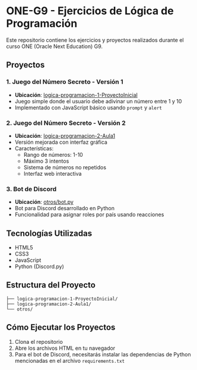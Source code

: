 # ONE-G9 - Ejercicios de Lógica de Programación

Este repositorio contiene los ejercicios y proyectos realizados durante el curso ONE (Oracle Next Education) G9.

## Proyectos

### 1. Juego del Número Secreto - Versión 1
- **Ubicación**: [logica-programacion-1-ProyectoInicial](logica-programacion-1-ProyectoInicial)
- Juego simple donde el usuario debe adivinar un número entre 1 y 10
- Implementado con JavaScript básico usando `prompt` y `alert`

### 2. Juego del Número Secreto - Versión 2 
- **Ubicación**: [logica-programacion-2-Aula1](logica-programacion-2-Aula1)
- Versión mejorada con interfaz gráfica
- Características:
  - Rango de números: 1-10
  - Máximo 3 intentos
  - Sistema de números no repetidos
  - Interfaz web interactiva

### 3. Bot de Discord
- **Ubicación**: [otros/bot.py](otros/bot.py)
- Bot para Discord desarrollado en Python
- Funcionalidad para asignar roles por país usando reacciones

## Tecnologías Utilizadas
- HTML5
- CSS3
- JavaScript
- Python (Discord.py)

## Estructura del Proyecto
```
├── logica-programacion-1-ProyectoInicial/
├── logica-programacion-2-Aula1/
└── otros/
```

## Cómo Ejecutar los Proyectos
1. Clona el repositorio
2. Abre los archivos HTML en tu navegador
3. Para el bot de Discord, necesitarás instalar las dependencias de Python mencionadas en el archivo `requirements.txt`